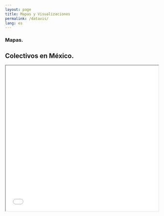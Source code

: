 ```yaml
---
layout: page
title: Mapas y Visualizaciones
permalink: /datavis/
lang: es
---
```


<h3>Mapas.</h3>

<h2>Colectivos en México.</h2>
<iframe src="../assets/mapas/mapaColectivos.html" title="Mapa de colectivos" style="width: 100%; min-height: 480px;"></iframe>
